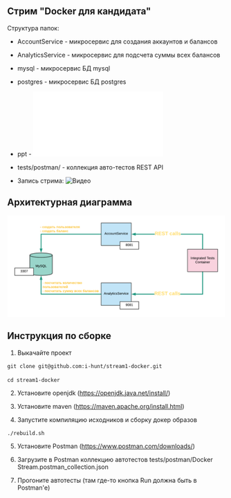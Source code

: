 ## Стрим "Docker для кандидата"

Структура папок:
* AccountService - микросервис для создания аккаунтов и балансов
* AnalyticsService - микросервис для подсчета суммы всех балансов
* mysql - микросервис БД mysql
* postgres - микросервис БД postgres
* ppt - ![Презентация](ppt/ppt.pdf "Презентация")

* tests/postman/ - коллекция авто-тестов REST API
* Запись стрима:  ![Видео](https://www.youtube.com/watch?v=_kV799129u8&list=PLXuDKLBD7gUzdBEf6EOqPR7y-glNYjJK7 "Docker для кандидата")

## Архитектурная диаграмма
![Микросервисы](ppt/architecture.png?raw=true)


## Инструкция по сборке
1. Выкачайте проект
```
git clone git@github.com:i-hunt/stream1-docker.git

cd stream1-docker
```

2. Установите openjdk (https://openjdk.java.net/install/)

3. Установите maven (https://maven.apache.org/install.html)

4. Запустите компиляцию исходников и сборку докер образов

```
./rebuild.sh
```


5. Установите Postman (https://www.postman.com/downloads/)

6. Загрузите в Postman коллекцию автотестов tests/postman/Docker Stream.postman_collection.json

7. Прогоните  автотесты (там где-то кнопка Run должна быть в Postman'е)
